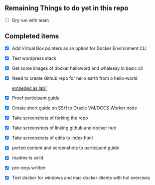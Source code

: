 ## Remaining Things to do yet in this repo

- [ ] Dry run with team

## Completed items

- [x] Add Virtual Box pointers as an option for Docker Environment CLI
- [x] Test wordpress stack
- [x] Get some images of docker helloword and whalesay in basic cli
- [x] Need to create Github repo for hello earth from o hello-world
    
    [embeded as lab1](../master/lab1)
   
- [x] Proof participant guide
- [x] Create short guide on SSH to Oracle VM/OCCS Worker node
- [x] Take screenshots of forking the repo
- [x] Take screenshots of linking github and docker hub
- [x] Take screenshots of edits to index.html
- [x] ported content and screenshots to participant guide
- [x] readme is solid
- [x] pre-reqs written
- [x] Test docker for windows and mac docker clients with hol exercises
